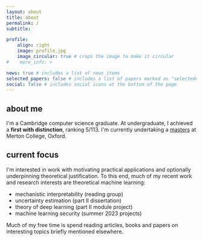 ```yaml
---
layout: about
title: about
permalink: /
subtitle: 

profile:
    align: right
    image: profile.jpg
    image_circular: true # crops the image to make it circular
#    more_info: >

news: true # includes a list of news items
selected_papers: false # includes a list of papers marked as "selected={true}"
social: false # includes social icons at the bottom of the page
---
```


## about me

I'm a Cambridge computer science graduate. At undergraduate, I achieved a **first with distinction**, ranking 5/113. I'm currently undertaking a [masters](https://www.ox.ac.uk/admissions/graduate/courses/msc-advanced-computer-science) at Merton College, Oxford.

## current focus

I'm interested in work with motivating practical applications and optionally underpinning theoretical justification.
To this end, much of my recent work and research interests are theoretical machine learning:

- mechanistic interpretability (reading group)
- uncertainty estimation (part II dissertation)
- theory of deep learning (part II module project)
- machine learning security (summer 2023 projects)

Much of my free time is spend reading articles, books and papers on interesting topics briefly mentioned elsewhere.
